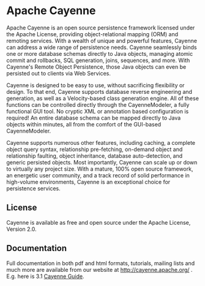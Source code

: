 Apache Cayenne
==============

Apache Cayenne is an open source persistence framework licensed under the Apache License, providing object-relational mapping (ORM) and remoting services. With a wealth of unique and powerful features, Cayenne can address a wide range of persistence needs. Cayenne seamlessly binds one or more database schemas directly to Java objects, managing atomic commit and rollbacks, SQL generation, joins, sequences, and more. With Cayenne's Remote Object Persistence, those Java objects can even be persisted out to clients via Web Services.

Cayenne is designed to be easy to use, without sacrificing flexibility or design. To that end, Cayenne supports database reverse engineering and generation, as well as a Velocity-based class generation engine. All of these functions can be controlled directly through the CayenneModeler, a fully functional GUI tool. No cryptic XML or annotation based configuration is required! An entire database schema can be mapped directly to Java objects within minutes, all from the comfort of the GUI-based CayenneModeler.

Cayenne supports numerous other features, including caching, a complete object query syntax, relationship pre-fetching, on-demand object and relationship faulting, object inheritance, database auto-detection, and generic persisted objects. Most importantly, Cayenne can scale up or down to virtually any project size. With a mature, 100% open source framework, an energetic user community, and a track record of solid performance in high-volume environments, Cayenne is an exceptional choice for persistence services.

License
---------

Cayenne is available as free and open source under the Apache License, Version 2.0.

Documentation
--------------

Full documentation in both pdf and html formats, tutorials, mailing lists and much more are available from our website at http://cayenne.apache.org/ . E.g. here is 3.1 [Cayenne Guide](http://cayenne.apache.org/docs/3.1/cayenne-guide/index.html).
